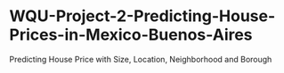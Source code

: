 # WQU-Project-2-Predicting-House-Prices-in-Mexico-Buenos-Aires
Predicting House Price with Size, Location, Neighborhood and Borough
